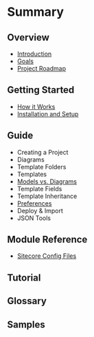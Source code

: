 # Summary

## Overview

* [Introduction](README.md)
* [Goals](project-goal.md)
* [Project Roadmap](chapter1.md)

## Getting Started

* [How it Works](getting-started/how-it-works.md)
* [Installation and Setup](getting-started/setup-and-insta.md)

## Guide

* Creating a Project
* Diagrams
* Template Folders
* Templates
* [Models vs. Diagrams](guide/models-vs-diagrams.md)
* Template Fields
* Template Inheritance
* [Preferences](guide/saving-preferences.md)
* Deploy & Import
* JSON Tools

## Module Reference

* [Sitecore Config Files](guide/sitecore-configuration.md)

## Tutorial

## Glossary

## Samples

